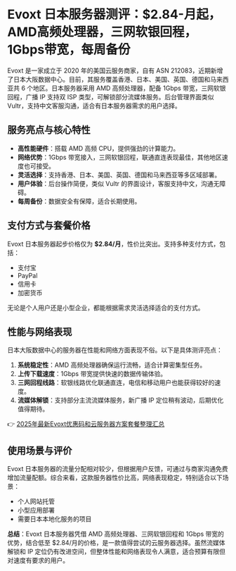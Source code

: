 # Evoxt 日本服务器测评：$2.84-月起，AMD高频处理器，三网软银回程，1Gbps带宽，每周备份

Evoxt 是一家成立于 2020 年的美国云服务商家，自有 ASN 212083，近期新增了日本大阪数据中心。目前，其服务覆盖香港、日本、美国、英国、德国和马来西亚共 6 个地区。日本服务器采用 AMD 高频处理器，配备 1Gbps 带宽，三网软银回程，广播 IP 支持双 ISP 类型，可解锁部分流媒体服务。后台管理界面类似 Vultr，支持中文客服沟通，适合有日本服务器需求的用户选择。

## 服务亮点与核心特性

- **高性能硬件**：搭载 AMD 高频 CPU，提供强劲的计算能力。
- **网络优势**：1Gbps 带宽接入，三网软银回程，联通直连表现最佳，其他地区速度也可接受。
- **灵活选择**：支持香港、日本、美国、英国、德国和马来西亚等多区域部署。
- **用户体验**：后台操作简便，类似 Vultr 的界面设计，客服支持中文，沟通无障碍。
- **每周备份**：数据安全有保障，适合长期使用。

## 支付方式与套餐价格

Evoxt 日本服务器起步价格仅为 **$2.84/月**，性价比突出。支持多种支付方式，包括：

- 支付宝
- PayPal
- 信用卡
- 加密货币

无论是个人用户还是小型企业，都能根据需求灵活选择适合的支付方式。

## 性能与网络表现

日本大阪数据中心的服务器在性能和网络方面表现不俗。以下是具体测评亮点：

1. **系统稳定性**：AMD 高频处理器确保运行流畅，适合计算密集型任务。
2. **上传下载速度**：1Gbps 带宽提供快速的数据传输体验。
3. **三网回程线路**：软银线路优化联通直连，电信和移动用户也能获得较好的速度。
4. **流媒体解锁**：支持部分主流流媒体服务，新广播 IP 定位稍有波动，后期优化值得期待。

👉 [2025年最新Evoxt优惠码和云服务器方案套餐整理汇总](https://bit.ly/evoxt)

## 使用场景与评价

Evoxt 日本服务器的流量分配相对较少，但根据用户反馈，可通过与商家沟通免费增加流量配额。综合来看，这款服务器性价比高，网络表现稳定，特别适合以下场景：

- 个人网站托管
- 小型应用部署
- 需要日本本地化服务的项目

**总结**：Evoxt 日本服务器凭借 AMD 高频处理器、三网软银回程和 1Gbps 带宽的优势，结合低至 $2.84/月的价格，是一款值得尝试的云服务器选择。虽然流媒体解锁和 IP 定位仍有改进空间，但整体性能和网络表现令人满意，适合预算有限但对速度有要求的用户。